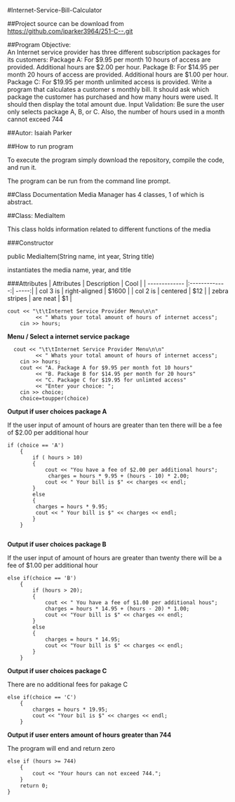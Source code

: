 
#Internet-Service-Bill-Calculator

##Project source can be download from https://github.com/iparker3964/251-C--.git

##Program Objective:  
 An Internet service provider has three different subscription packages for its customers:
 Package A: For $9.95 per month 10 hours of access are provided. Additional hours are $2.00 per hour.
 Package B: For $14.95 per month 20 hours of access are provided. Additional hours are $1.00 per hour.
 Package C: For $19.95 per month unlimited access is provided.
 Write a program that calculates a customer s monthly bill. It should ask which package
 the customer has purchased and how many hours were used. It should then display the total amount due.
 Input Validation: Be sure the user only selects package A, B, or C. Also, the number of hours used in a month cannot exceed 744

##Autor: Isaiah Parker

##How to run program

To execute the program simply download the repository, compile the code, and run it.

The program can be run from the command line prompt. 

##Class Documentation
Media Manager has 4 classes, 1 of which is abstract.

##Class: MediaItem

This class holds information related to different functions of the media

###Constructor

public MediaItem(String name, int year, String title)

instantiates the media name, year, and title

###Attributes
| Attributes        | Description          | Cool  |
| ------------- |:-------------:| -----:|
| col 3 is      | right-aligned | $1600 |
| col 2 is      | centered      |   $12 |
| zebra stripes | are neat      |    $1 |

```
cout << "\t\tInternet Service Provider Menu\n\n"
		 << " Whats your total amount of hours of internet access";
	cin >> hours;
```

**Menu / Select a internet service package**
```
  cout << "\t\tInternet Service Provider Menu\n\n"
		 << " Whats your total amount of hours of internet access";
	cin >> hours;
	cout << "A. Package A for $9.95 per month fot 10 hours"
		 << "B. Package B for $14.95 per month for 20 hours"
		 << "C. Package C for $19.95 for unlimted access"
		 << "Enter your choice: ";
	cin >> choice;
	choice=toupper(choice)
```
**Output if user choices package A**
  
  If the user input of amount of hours are greater than ten there will be a fee of $2.00 per additional hour 
```
if (choice == 'A')
	{
		if ( hours > 10)
		{	
			cout << "You have a fee of $2.00 per additional hours";
			 charges = hours * 9.95 + (hours - 10) * 2.00;
			cout << " Your bill is $" << charges << endl;
		}
		else
		{
		 charges = hours * 9.95; 
		 cout << " Your bill is $" << charges << endl;
		}
	}
	
```

**Output if user choices package B**

If the user input of amount of hours are greater than twenty there will be a fee of $1.00 per additional hour 
```
else if(choice == 'B')
	{
		if (hours > 20);
		{ 
			cout << " You have a fee of $1.00 per additional hous";
			charges = hours * 14.95 + (hours - 20) * 1.00;
			cout << "Your bill is $" << charges << endl;
		}
		else 
		{
			charges = hours * 14.95;
			cout << "Your bill is $" << charges << endl;
		}
	}
```
**Output if user choices package C**

There are no additional fees for pakage C
```
else if(choice == 'C')
	{ 
		charges = hours * 19.95;
		cout << "Your bil is $" << charges << endl;
	}
```
**Output if user enters amount of hours greater than 744**

The program will end and return zero
```
else if (hours >= 744)
	{
		cout << "Your hours can not exceed 744.";
	}
	return 0;
}

```





